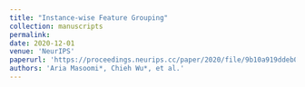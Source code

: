 ```yaml
---
title: "Instance-wise Feature Grouping"
collection: manuscripts
permalink: 
date: 2020-12-01
venue: 'NeurIPS'
paperurl: 'https://proceedings.neurips.cc/paper/2020/file/9b10a919ddeb07e103dc05ff523afe38-Paper.pdf'
authors: 'Aria Masoomi*, Chieh Wu*, et al.'
---
```


